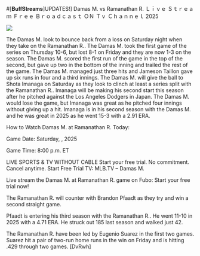 #[𝐁𝐮𝐟𝐟𝐒𝐭𝐫𝐞𝐚𝐦𝐬]UPDATES!] Damas M. vs Ramanathan R. Ｌｉｖｅ Ｓｔｒｅａｍ Ｆｒｅｅ Ｂｒｏａｄｃａｓｔ ＯＮ Ｔｖ Ｃｈａｎｎｅｌ  2025  
  
  
[![](https://i.imgur.com/qSNzIqt.png)](https://movie.rssnews.media/tGEUmBbQ.php)  
  
The Damas M. look to bounce back from a loss on Saturday night when they take on the Ramanathan R.. The Damas M. took the first game of the series on Thursday 10-6, but lost 8-1 on Friday and they are now 1-3 on the season. The Damas M. scored the first run of the game in the top of the second, but gave up two in the bottom of the inning and trailed the rest of the game. The Damas M. managed just three hits and Jameson Taillon gave up six runs in four and a third innings. The Damas M. will give the ball to Shota Imanaga on Saturday as they look to clinch at least a series split with the Ramanathan R.. Imanaga will be making his second start this season after he pitched against the Los Angeles Dodgers in Japan. The Damas M. would lose the game, but Imanaga was great as he pitched four innings without giving up a hit. Imanaga is in his second season with the Damas M. and he was great in 2025 as he went 15-3 with a 2.91 ERA.

How to Watch Damas M. at Ramanathan R. Today:

Game Date: Saturday, , 2025

Game Time: 8:00 p.m. ET

LIVE SPORTS & TV WITHOUT CABLE
Start your free trial. No commitment. Cancel anytime.
Start Free Trial
TV: MLB.TV – Damas M.

Live stream the Damas M. at Ramanathan R. game on Fubo: Start your free trial now!

The Ramanathan R. will counter with Brandon Pfaadt as they try and win a second straight game.

Pfaadt is entering his third season with the Ramanathan R.. He went 11-10 in 2025 with a 4.71 ERA. He struck out 185 last season and walked just 42.

The Ramanathan R. have been led by Eugenio Suarez in the first two games. Suarez hit a pair of two-run home runs in the win on Friday and is hitting .429 through two games. [DvRwh]